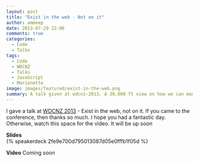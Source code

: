 ```yaml
---
layout: post
title: "Exist in the web - Not on it"
author: ammeep
date: 2013-07-29 22:06
comments: true
categories:
  - Code
  - Talks
tags:
  - Code
  - WDCNZ
  - Talks
  - JavaScript
  - Marionette
image: images/featured/exist-in-the-web.png
summary: A talk given at wdcnz-2013. A 30,000 ft view on how we can model our public web APIs close to how HTTP was designed to be used, and an illustration of what kinds of problems hypermedia web apis can try and solve for your in your public web APIs.
---
```


I gave a talk at [WDCNZ 2013][1] - Exist in the web, not on it. If you came to the conference, then thanks so much. I hope you had a fantastic day. Otherwise, watch this space for the video. It will be up soon

 [1]: http://wdcnz.com/ "WCDNZ"

**Slides**  
{% speakerdeck 2fe9e700d795013087d05e0fffb1f05d %}

**Video**
Coming soon
